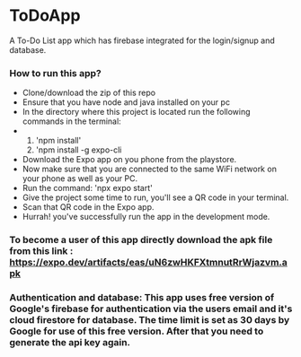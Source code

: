 # ToDoApp
A To-Do List app which has firebase integrated for the login/signup and database.

### How to run this app?

* Clone/download the zip of this repo
* Ensure that you have node and java installed on your pc
* In the directory where this project is located run the following commands in the terminal:
* 1. 'npm install'
  2. 'npm install -g expo-cli
* Download the Expo app on you phone from the playstore.
* Now make sure that you are connected to the same WiFi network on your phone as well as your PC.
* Run the command: 'npx expo start'
* Give the project some time to run, you'll see a QR code in your terminal.
* Scan that QR code in the Expo app.
* Hurrah! you've successfully run the app in the development mode.

### To become a user of this app directly download the apk file from this link : https://expo.dev/artifacts/eas/uN6zwHKFXtmnutRrWjazvm.apk

### Authentication and database: This app uses free version of Google's firebase for authentication via the users email and it's cloud firestore for database. The time limit is set as 30 days by Google for use of this free version. After that you need to generate the api key again.
